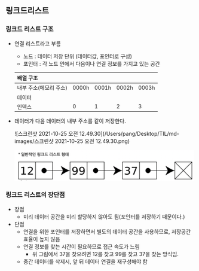 

## 링크드리스트

### 링크드 리스트 구조

* 연결 리스트라고 부름

  * 노드 : 데이터 저장 단위 (데이터값, 포인터로 구성)
  * 포인터 : 각 노드 안에서 다음이나 연결 정보를 가지고 있는 공간

  | 배열 구조              |       |       |       |       |
  | ---------------------- | ----- | ----- | ----- | ----- |
  | 내부 주소(메모리 주소) | 0000h | 0001h | 0002h | 0003h |
  | 데이터                 |       |       |       |       |
  | 인덱스                 | 0     | 1     | 2     | 3     |

* 데이터가 다음 데이터의 내부 주소를 같이 저장한다.

  ![스크린샷 2021-10-25 오전 12.49.30](/Users/pang/Desktop/TIL/md-images/스크린샷 2021-10-25 오전 12.49.30.png)
  
  ![스크린샷 2021-10-25 오전 12.49.30](../md-images/%EC%8A%A4%ED%81%AC%EB%A6%B0%EC%83%B7%202021-10-25%20%EC%98%A4%EC%A0%84%2012.49.30.png)

### 링크드 리스트의 장단점

* 장점
  * 미리 데이터 공간을 미리 할당하지 않아도 됨(포인터를 저장하기 때문이다.)
* 단점
  * 연결을 위한 포인터를 저장하면서 별도의 데이터 공간을 사용하므로, 저장공간 효율이 높지 않음
  * 연결 정보를 찾는 시간이 필요하므로 접근 속도가 느림
    * 위 그림에서 37을 찾으려면 12를 찾고 99를 찾고 37을 찾는 방식임.
  * 중간 데이터를 삭제시, 앞 뒤 데이터 연결을 재구성해야 함

